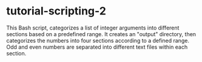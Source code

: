 # tutorial-scripting-2
This Bash script, categorizes a list of integer arguments into different sections based on a predefined range. It creates an "output" directory, then categorizes the numbers into four sections according to a defined range. Odd and even numbers are separated into different text files within each section.
